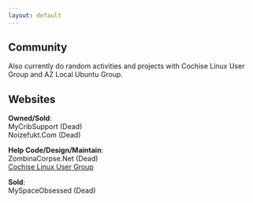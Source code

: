 ```yaml
---
layout: default
---
```


## Community

Also currently do random activities and projects with Cochise Linux User Group and AZ Local Ubuntu Group.

## Websites

**Owned/Sold**:  
MyCribSupport (Dead)  
Noizefukt.Com (Dead)  

**Help Code/Design/Maintain**:  
ZombinaCorpse.Net (Dead)  
[Cochise Linux User Group](http://cochiselinuxusergroup.org)  

**Sold**:  
MySpaceObsessed (Dead)  

